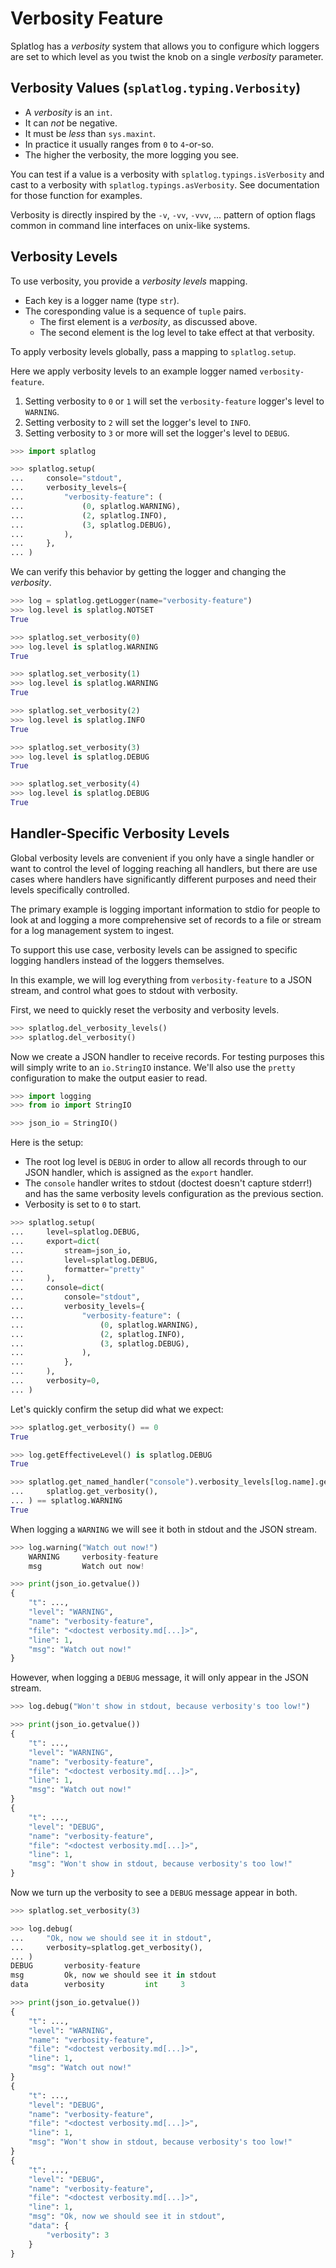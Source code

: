 Verbosity Feature
==============================================================================

Splatlog has a _verbosity_ system that allows you to configure which loggers
are set to which level as you twist the knob on a single _verbosity_ parameter.

Verbosity Values (`splatlog.typing.Verbosity`)
------------------------------------------------------------------------------

-   A _verbosity_ is an `int`.
-   It can _not_ be negative.
-   It must be _less_ than `sys.maxint`.
-   In practice it usually ranges from `0` to `4`-or-so.
-   The higher the verbosity, the more logging you see.

You can test if a value is a verbosity with `splatlog.typings.isVerbosity` and
cast to a verbosity with `splatlog.typings.asVerbosity`. See documentation for
those function for examples.

Verbosity is directly inspired by the `-v`, `-vv`, `-vvv`, ... pattern of option
flags common in command line interfaces on unix-like systems.

Verbosity Levels
------------------------------------------------------------------------------

To use verbosity, you provide a _verbosity levels_ mapping.

-   Each key is a logger name (type `str`).
-   The coresponding value is a sequence of `tuple` pairs.
    -   The first element is a _verbosity_, as discussed above.
    -   The second element is the log level to take effect at that verbosity.

To apply verbosity levels globally, pass a mapping to `splatlog.setup`.

Here we apply verbosity levels to an example logger named `verbosity-feature`.

1.  Setting verbosity to `0` or `1` will set the `verbosity-feature` logger's 
    level to `WARNING`.
2.  Setting verbosity to `2` will set the logger's level to `INFO`.
3.  Setting verbosity to `3` or more will set the logger's level to `DEBUG`.

```python
>>> import splatlog

>>> splatlog.setup(
...     console="stdout",
...     verbosity_levels={
...         "verbosity-feature": (
...             (0, splatlog.WARNING),
...             (2, splatlog.INFO),
...             (3, splatlog.DEBUG),
...         ),
...     },
... )

```

We can verify this behavior by getting the logger and changing the _verbosity_.

```python
>>> log = splatlog.getLogger(name="verbosity-feature")
>>> log.level is splatlog.NOTSET
True

>>> splatlog.set_verbosity(0)
>>> log.level is splatlog.WARNING
True

>>> splatlog.set_verbosity(1)
>>> log.level is splatlog.WARNING
True

>>> splatlog.set_verbosity(2)
>>> log.level is splatlog.INFO
True

>>> splatlog.set_verbosity(3)
>>> log.level is splatlog.DEBUG
True

>>> splatlog.set_verbosity(4)
>>> log.level is splatlog.DEBUG
True

```

Handler-Specific Verbosity Levels
------------------------------------------------------------------------------

Global verbosity levels are convenient if you only have a single handler or want
to control the level of logging reaching all handlers, but there are use cases
where handlers have significantly different purposes and need their levels
specifically controlled.

The primary example is logging important information to stdio for people to look
at and logging a more comprehensive set of records to a file or stream for a log
management system to ingest.

To support this use case, verbosity levels can be assigned to specific logging
handlers instead of the loggers themselves.

In this example, we will log everything from `verbosity-feature` to a JSON
stream, and control what goes to stdout with verbosity.

First, we need to quickly reset the verbosity and verbosity levels.

```python
>>> splatlog.del_verbosity_levels()
>>> splatlog.del_verbosity()

```

Now we create a JSON handler to receive records. For testing purposes this will
simply write to an `io.StringIO` instance. We'll also use the `pretty`
configuration to make the output easier to read.

```python
>>> import logging
>>> from io import StringIO

>>> json_io = StringIO()

```

Here is the setup:

-   The root log level is `DEBUG` in order to allow all records through to our
    JSON handler, which is assigned as the `export` handler.
-   The `console` handler writes to stdout (doctest doesn't capture stderr!) and
    has the same verbosity levels configuration as the previous section.
-   Verbosity is set to `0` to start.

```python
>>> splatlog.setup(
...     level=splatlog.DEBUG,
...     export=dict(
...         stream=json_io,
...         level=splatlog.DEBUG,
...         formatter="pretty"
...     ),
...     console=dict(
...         console="stdout",
...         verbosity_levels={
...             "verbosity-feature": (
...                 (0, splatlog.WARNING),
...                 (2, splatlog.INFO),
...                 (3, splatlog.DEBUG),
...             ),
...         },
...     ),
...     verbosity=0,
... )

```

Let's quickly confirm the setup did what we expect:

```python
>>> splatlog.get_verbosity() == 0
True

>>> log.getEffectiveLevel() is splatlog.DEBUG
True

>>> splatlog.get_named_handler("console").verbosity_levels[log.name].get_level(
...     splatlog.get_verbosity(),
... ) == splatlog.WARNING
True

```

When logging a `WARNING` we will see it both in stdout and the JSON stream.

```python
>>> log.warning("Watch out now!")
    WARNING     verbosity-feature
    msg         Watch out now!

>>> print(json_io.getvalue())
{
    "t": ...,
    "level": "WARNING",
    "name": "verbosity-feature",
    "file": "<doctest verbosity.md[...]>",
    "line": 1,
    "msg": "Watch out now!"
}

```

However, when logging a `DEBUG` message, it will only appear in the JSON stream.

```python
>>> log.debug("Won't show in stdout, because verbosity's too low!")

>>> print(json_io.getvalue())
{
    "t": ...,
    "level": "WARNING",
    "name": "verbosity-feature",
    "file": "<doctest verbosity.md[...]>",
    "line": 1,
    "msg": "Watch out now!"
}
{
    "t": ...,
    "level": "DEBUG",
    "name": "verbosity-feature",
    "file": "<doctest verbosity.md[...]>",
    "line": 1,
    "msg": "Won't show in stdout, because verbosity's too low!"
}

```

Now we turn up the verbosity to see a `DEBUG` message appear in both.

```python
>>> splatlog.set_verbosity(3)

>>> log.debug(
...     "Ok, now we should see it in stdout",
...     verbosity=splatlog.get_verbosity(),
... )
DEBUG       verbosity-feature
msg         Ok, now we should see it in stdout
data        verbosity         int     3

>>> print(json_io.getvalue())
{
    "t": ...,
    "level": "WARNING",
    "name": "verbosity-feature",
    "file": "<doctest verbosity.md[...]>",
    "line": 1,
    "msg": "Watch out now!"
}
{
    "t": ...,
    "level": "DEBUG",
    "name": "verbosity-feature",
    "file": "<doctest verbosity.md[...]>",
    "line": 1,
    "msg": "Won't show in stdout, because verbosity's too low!"
}
{
    "t": ...,
    "level": "DEBUG",
    "name": "verbosity-feature",
    "file": "<doctest verbosity.md[...]>",
    "line": 1,
    "msg": "Ok, now we should see it in stdout",
    "data": {
        "verbosity": 3
    }
}

```
